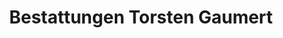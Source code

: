 ---
title: "Bestattungen Torsten Gaumert"
url: /dresden/bestattungen-torsten-gaumert/
shop: Bestattungen
---